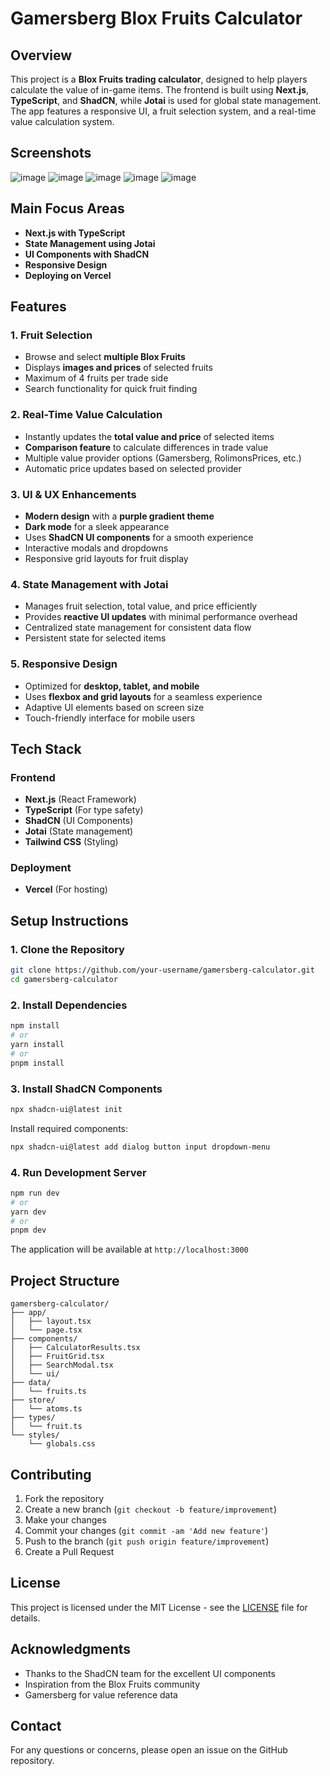 # Gamersberg Blox Fruits Calculator

## Overview
This project is a **Blox Fruits trading calculator**, designed to help players calculate the value of in-game items. The frontend is built using **Next.js**, **TypeScript**, and **ShadCN**, while **Jotai** is used for global state management. The app features a responsive UI, a fruit selection system, and a real-time value calculation system.

## Screenshots
![image](https://github.com/user-attachments/assets/6fcc593c-c639-4d9b-90ed-89e407c7a0c3)
![image](https://github.com/user-attachments/assets/0ebf8e1a-ecd4-4758-ba44-0f24af36058f)
![image](https://github.com/user-attachments/assets/e1139f39-79c1-4e76-9d1c-c1b637e746de)
![image](https://github.com/user-attachments/assets/33818f63-a3e7-4ada-adb3-bf608546ec82)
![image](https://github.com/user-attachments/assets/71305644-4304-4e84-aca1-ec12477c4f7e)




## Main Focus Areas
- **Next.js with TypeScript**
- **State Management using Jotai**
- **UI Components with ShadCN**
- **Responsive Design**
- **Deploying on Vercel**

## Features

### 1. **Fruit Selection**
- Browse and select **multiple Blox Fruits**
- Displays **images and prices** of selected fruits
- Maximum of 4 fruits per trade side
- Search functionality for quick fruit finding

### 2. **Real-Time Value Calculation**
- Instantly updates the **total value and price** of selected items
- **Comparison feature** to calculate differences in trade value
- Multiple value provider options (Gamersberg, RolimonsPrices, etc.)
- Automatic price updates based on selected provider

### 3. **UI & UX Enhancements**
- **Modern design** with a **purple gradient theme**
- **Dark mode** for a sleek appearance
- Uses **ShadCN UI components** for a smooth experience
- Interactive modals and dropdowns
- Responsive grid layouts for fruit display

### 4. **State Management with Jotai**
- Manages fruit selection, total value, and price efficiently
- Provides **reactive UI updates** with minimal performance overhead
- Centralized state management for consistent data flow
- Persistent state for selected items

### 5. **Responsive Design**
- Optimized for **desktop, tablet, and mobile**
- Uses **flexbox and grid layouts** for a seamless experience
- Adaptive UI elements based on screen size
- Touch-friendly interface for mobile users

## Tech Stack

### **Frontend**
- **Next.js** (React Framework)
- **TypeScript** (For type safety)
- **ShadCN** (UI Components)
- **Jotai** (State management)
- **Tailwind CSS** (Styling)

### **Deployment**
- **Vercel** (For hosting)

## Setup Instructions

### **1. Clone the Repository**
```sh
git clone https://github.com/your-username/gamersberg-calculator.git
cd gamersberg-calculator
```

### **2. Install Dependencies**
```sh
npm install
# or
yarn install
# or
pnpm install
```



### **3. Install ShadCN Components**
```sh
npx shadcn-ui@latest init
```
Install required components:
```sh
npx shadcn-ui@latest add dialog button input dropdown-menu
```

### **4. Run Development Server**
```sh
npm run dev
# or
yarn dev
# or
pnpm dev
```

The application will be available at `http://localhost:3000`

## Project Structure
```
gamersberg-calculator/
├── app/
│   ├── layout.tsx
│   └── page.tsx
├── components/
│   ├── CalculatorResults.tsx
│   ├── FruitGrid.tsx
│   ├── SearchModal.tsx
│   └── ui/
├── data/
│   └── fruits.ts
├── store/
│   └── atoms.ts
├── types/
│   └── fruit.ts
└── styles/
    └── globals.css
```

## Contributing
1. Fork the repository
2. Create a new branch (`git checkout -b feature/improvement`)
3. Make your changes
4. Commit your changes (`git commit -am 'Add new feature'`)
5. Push to the branch (`git push origin feature/improvement`)
6. Create a Pull Request

## License
This project is licensed under the MIT License - see the [LICENSE](LICENSE) file for details.

## Acknowledgments
- Thanks to the ShadCN team for the excellent UI components
- Inspiration from the Blox Fruits community
- Gamersberg for value reference data

## Contact
For any questions or concerns, please open an issue on the GitHub repository.
